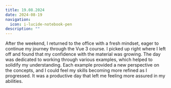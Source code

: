 ```yaml
---
title: 19.08.2024
date: 2024-08-19
navigation:
  icon: i-lucide-notebook-pen
description: ""
---
```


After the weekend, I returned to the office with a fresh mindset, eager to continue my journey through the Vue 3 course. I picked up right where I left off and found that my confidence with the material was growing. The day was dedicated to working through various examples, which helped to solidify my understanding. Each example provided a new perspective on the concepts, and I could feel my skills becoming more refined as I progressed. It was a productive day that left me feeling more assured in my abilities.

